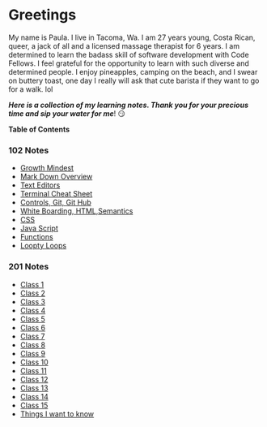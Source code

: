 
# Greetings

  My name is Paula. I live in Tacoma, Wa. I am 27 years young, Costa Rican, queer, a jack of all and a licensed massage therapist for 6 years. I am determined to learn the badass skill of software development with Code Fellows. I feel grateful for the opportunity to learn with such diverse and determined people. I enjoy pineapples, camping on the beach, and I swear on buttery toast, one day I really will ask that cute barista if they want to go for a walk. lol

  ***Here is a collection of my learning notes. Thank you for your precious time and sip your water for me***! :smirk:

 **Table of Contents**

### 102 Notes

- [Growth Mindest](102/growthmindset.md)
- [Mark Down Overview](102/mdoverveiw.md)
- [Text Editors](102/texteditor.md)
- [Terminal Cheat Sheet](102/cheatsheet.md)
- [Controls, Git, Git Hub](102/class3.md)
- [White Boarding, HTML,Semantics](102/html.md)
- [CSS](102/css.md)
- [Java Script](102/javascript.md)
- [Functions](102/javascript-funtions.md)
- [Loopty Loops](102/loops-javascript.md)

### 201 Notes

- [Class 1](./201/class1.md)
- [Class 2](./201/class2.md)
- [Class 3](./201/class3.md)
- [Class 4](./201/class4.md)
- [Class 5](./201/class5.md)
- [Class 6](./201/class6.md)
- [Class 7](./201/class7.md)
- [Class 8](./201/class8.md)
- [Class 9](./201/class9.md)
- [Class 10](./201/class10.md)
- [Class 11](./201/class11.md)
- [Class 12](./201/class12.md)
- [Class 13](./201/class13.md)
- [Class 14](./201/class14.md)
- [Class 15](./201/class15.md)
- [Things I want to know](./201/thingtoknow.md)
